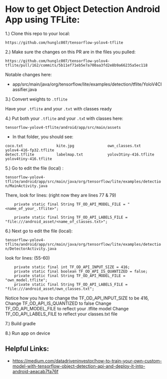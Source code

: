 # How to get Object Detection Android App using TFLite:


1.) Clone this repo to your local:

`https://github.com/hunglc007/tensorflow-yolov4-tflite`

2.) Make sure the changes on this PR are in the files you pulled:

`https://github.com/hunglc007/tensorflow-yolov4-tflite/pull/162/commits/5b11ef71eb5e7a700aa3fd2e8b9a66235a5ec118`

Notable changes here:

  * app/src/main/java/org/tensorflow/lite/examples/detection/tflite/YoloV4Classifier.java 
 
 
3.) Convert weights to `.tflite`

Have your `.tflite` and your `.txt` with classes ready

4.) Put both your `.tflite` and your `.tx`t with classes here:

`tensorflow-yolov4-tflite/android/app/src/main/assets`



* In that folder, you should see:

```
coco.txt               kite.jpg               own_classes.txt        yolov4-416-fp32.tflite
detect.tflite          labelmap.txt           yolov3tiny-416.tflite  yolov4tiny-416.tflite
```


5.) Go to edit the file (local) :

`tensorflow-yolov4-tflite/android/app/src/main/java/org/tensorflow/lite/examples/detection/MainActivity.java`

There, look for lines: (right now they are lines 77 & 79)

```
    private static final String TF_OD_API_MODEL_FILE = "<name_of_your_.tflite>";

    private static final String TF_OD_API_LABELS_FILE = "file:///android_asset/<name_of_classes.txt>";
```



6.) Next go to edit the file (local): 

`tensorflow-yolov4-tflite/android/app/src/main/java/org/tensorflow/lite/examples/detection/DetectorActivity.java`

look for lines: (55-60)

```
    private static final int TF_OD_API_INPUT_SIZE = 416;
    private static final boolean TF_OD_API_IS_QUANTIZED = false;
    private static final String TF_OD_API_MODEL_FILE = "own_model.tflite";
    private static final String TF_OD_API_LABELS_FILE = "file:///android_asset/own_classes.txt";
```

Notice how you have to change the TF_OD_API_INPUT_SIZE to be 416,
Change TF_OD_API_IS_QUANTIZED to false
Change TF_OD_API_MODEL_FILE to reflect your .tflite model
Change TF_OD_API_LABELS_FILE to reflect your classes.txt file


7.) Build gradle

8.) Run app on device






## Helpful Links:

* https://medium.com/datadriveninvestor/how-to-train-your-own-custom-model-with-tensorflow-object-detection-api-and-deploy-it-into-android-aeacab7fa76f
